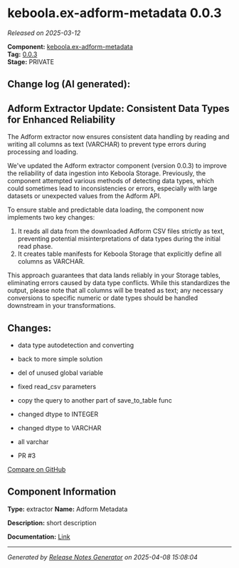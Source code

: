 #  keboola.ex-adform-metadata 0.0.3

_Released on 2025-03-12_

**Component:** [keboola.ex-adform-metadata](https://github.com/keboola/component-adform)  
**Tag:** [0.0.3](https://github.com/keboola/component-adform/releases/tag/0.0.3)  
**Stage:** PRIVATE


## Change log (AI generated):
## Adform Extractor Update: Consistent Data Types for Enhanced Reliability
The Adform extractor now ensures consistent data handling by reading and writing all columns as text (VARCHAR) to prevent type errors during processing and loading.

We've updated the Adform extractor component (version 0.0.3) to improve the reliability of data ingestion into Keboola Storage. Previously, the component attempted various methods of detecting data types, which could sometimes lead to inconsistencies or errors, especially with large datasets or unexpected values from the Adform API.

To ensure stable and predictable data loading, the component now implements two key changes:
1.  It reads all data from the downloaded Adform CSV files strictly as text, preventing potential misinterpretations of data types during the initial read phase.
2.  It creates table manifests for Keboola Storage that explicitly define all columns as VARCHAR.

This approach guarantees that data lands reliably in your Storage tables, eliminating errors caused by data type conflicts. While this standardizes the output, please note that all columns will be treated as text; any necessary conversions to specific numeric or date types should be handled downstream in your transformations.



## Changes:



- data type autodetection and converting 




- back to more simple solution 




- del of unused global variable 




- fixed read_csv parameters 




- copy the query to another part of save_to_table func 




- changed dtype to INTEGER 




- changed dtype to VARCHAR 




- all varchar 




- PR #3 



[Compare on GitHub](https://github.com/keboola/component-adform/compare/0.0.2...0.0.3)



## Component Information
**Type:** extractor
**Name:** Adform Metadata

**Description:** short description


**Documentation:** [Link](https://github.com/keboola/component-adform/blob/master/README.md)



---
_Generated by [Release Notes Generator](https://github.com/keboola/release-notes-generator)
on 2025-04-08 15:08:04_